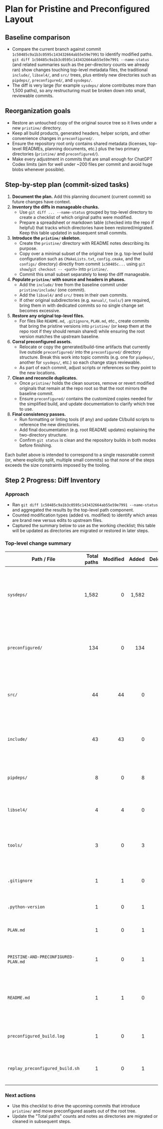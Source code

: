 # Plan for Pristine and Preconfigured Layout

## Baseline comparison
- Compare the current branch against commit `1c50485c9a1b3c0595c143432664ab55e59e7991` to identify modified paths.  `git diff 1c50485c9a1b3c0595c143432664ab55e59e7991 --name-status` (and related summaries such as the per-directory counts we already ran) show changes touching top-level metadata files, the traditional `include/`, `libsel4/`, and `src/` trees, plus entirely new directories such as `pipdeps/`, `preconfigured/`, and `sysdeps/`.
- The diff is very large (for example `sysdeps/` alone contributes more than 1,500 paths), so any restructuring must be broken down into small, reviewable commits.

## Reorganization goals
- Restore an untouched copy of the original source tree so it lives under a new `pristine/` directory.
- Keep all build products, generated headers, helper scripts, and other convenience changes in `preconfigured/`.
- Ensure the repository root only contains shared metadata (licenses, top-level READMEs, planning documents, etc.) plus the two primary directories (`pristine/` and `preconfigured/`).
- Make every adjustment in commits that are small enough for ChatGPT Codex limits (aim for well under ~200 files per commit and avoid huge blobs whenever possible).

## Step-by-step plan (commit-sized tasks)
1. **Document the plan.** Add this planning document (current commit) so future changes have context.
2. **Inventory the diffs in manageable chunks.**
   - Use `git diff ... --name-status` grouped by top-level directory to create a checklist of which original paths were modified.
   - Prepare a spreadsheet or markdown table (checked into the repo if helpful) that tracks which directories have been restored/migrated. Keep this table updated in subsequent small commits.
3. **Introduce the `pristine/` skeleton.**
   - Create the `pristine/` directory with README notes describing its purpose.
   - Copy over a minimal subset of the original tree (e.g. top-level build configuration such as `CMakeLists.txt`, `config.cmake`, and the `configs/` directory) directly from commit `1c50485c...` using `git show`/`git checkout -- <path>` into `pristine/`.
   - Commit this small subset separately to keep the diff manageable.
4. **Populate `pristine/` with source and headers in phases.**
   - Add the `include/` tree from the baseline commit under `pristine/include/` (one commit).
   - Add the `libsel4/` and `src/` trees in their own commits.
   - If other original subdirectories (e.g. `manual/`, `tools/`) are required, bring them in with dedicated commits so no single change set becomes excessive.
5. **Restore any original top-level files.**
   - For files like `README.md`, `.gitignore`, `PLAN.md`, etc., create commits that bring the pristine versions into `pristine/` (or keep them at the repo root if they should remain shared) while ensuring the root version matches the upstream baseline.
6. **Corral preconfigured assets.**
   - Relocate or copy the generated/build-time artifacts that currently live outside `preconfigured/` into the `preconfigured/` directory structure. Break this work into topic commits (e.g. one for `pipdeps/`, another for `sysdeps/`, etc.) so each change stays reviewable.
   - As part of each commit, adjust scripts or references so they point to the new locations.
7. **Clean and reconcile duplicates.**
   - Once `pristine/` holds the clean sources, remove or revert modified originals that remain at the repo root so that the root mirrors the baseline commit.
   - Ensure `preconfigured/` contains the customized copies needed for the simplified build, and update documentation to clarify which tree to use.
8. **Final consistency passes.**
   - Run formatting or linting tools (if any) and update CI/build scripts to reference the new directories.
   - Add final documentation (e.g. root README updates) explaining the two-directory structure.
   - Confirm `git status` is clean and the repository builds in both modes before finishing.

Each bullet above is intended to correspond to a single reasonable commit (or, where explicitly split, multiple small commits) so that none of the steps exceeds the size constraints imposed by the tooling.

## Step 2 Progress: Diff Inventory

### Approach
- Ran `git diff 1c50485c9a1b3c0595c143432664ab55e59e7991 --name-status` and aggregated the results by the top-level path component.
- Counted modification types (added vs. modified) to identify which areas are brand new versus edits to upstream files.
- Captured the summary below to use as the working checklist; this table will be updated as directories are migrated or restored in later steps.

### Top-level change summary
| Path / File | Total paths | Modified | Added | Deleted | Notes |
| --- | ---: | ---: | ---: | ---: | --- |
| `sysdeps/` | 1,582 | 0 | 1,582 | 0 | Completely new directory full of generated or third-party sources that must stay under `preconfigured/`.
| `preconfigured/` | 134 | 0 | 134 | 0 | Newly added helper tree; plan to keep under `preconfigured/` and audit contents in later commits.
| `src/` | 44 | 44 | 0 | 0 | Upstream sources modified in place; these need pristine copies restored.
| `include/` | 43 | 43 | 0 | 0 | Upstream headers modified in place; also need pristine copies restored.
| `pipdeps/` | 8 | 0 | 8 | 0 | New Python dependency lockfiles; candidates for `preconfigured/`.
| `libsel4/` | 4 | 4 | 0 | 0 | Library sources modified in place; will receive pristine copies later.
| `tools/` | 3 | 0 | 3 | 0 | Small set of helper scripts newly added for the preconfigured layout.
| `.gitignore` | 1 | 1 | 0 | 0 | Root metadata changed; revisit once pristine tree is in place.
| `.python-version` | 1 | 0 | 1 | 0 | New pyenv pin introduced for tooling.
| `PLAN.md` | 1 | 0 | 1 | 0 | Planning document introduced in this branch.
| `PRISTINE-AND-PRECONFIGURED-PLAN.md` | 1 | 0 | 1 | 0 | Current planning document (being updated in this step).
| `README.md` | 1 | 1 | 0 | 0 | Root README modified; needs reconciliation after directories are split.
| `preconfigured_build.log` | 1 | 0 | 1 | 0 | Generated build log; should live under `preconfigured/`.
| `replay_preconfigured_build.sh` | 1 | 0 | 1 | 0 | Helper script for replaying the build; belongs in `preconfigured/`.

### Next actions
- Use this checklist to drive the upcoming commits that introduce `pristine/` and move preconfigured assets out of the root tree.
- Update the "Total paths" counts and notes as directories are migrated or cleaned in subsequent steps.
